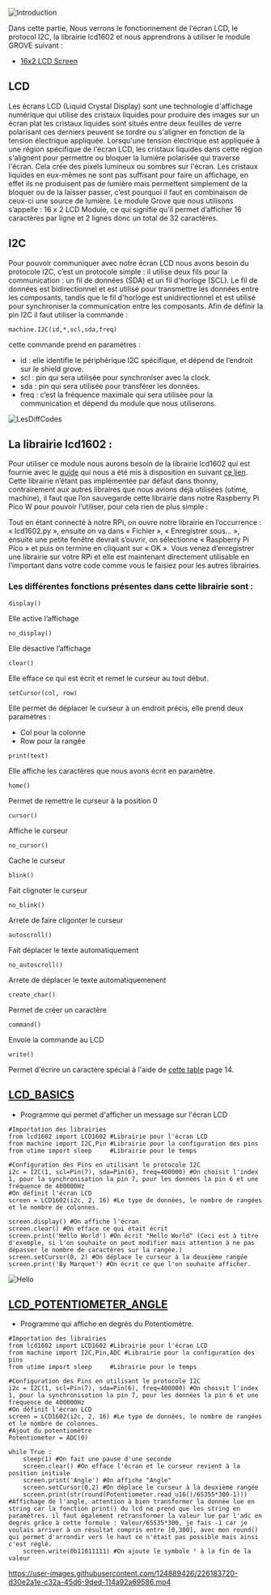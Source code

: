 ![Introduction](https://user-images.githubusercontent.com/124889426/224516611-bf5abe71-4ac2-4c32-b8ba-995c072dffa6.png)

Dans cette partie, Nous verrons le fonctionnement de l'écran LCD, le protocol I2C, la librairie lcd1602 et nous apprendrons à utiliser le module GROVE suivant :

- [16x2 LCD Screen](https://wiki.seeedstudio.com/Grove-16x2_LCD_Series/#docusaurus_skipToContent_fallback)

## LCD

Les écrans LCD (Liquid Crystal Display) sont une technologie d'affichage numérique qui utilise des cristaux liquides pour produire des images sur un écran plat les cristaux liquides sont situés entre deux feuilles de verre polarisant ces derniers peuvent se tordre ou s'aligner en fonction de la tension électrique appliquée. Lorsqu'une tension électrique est appliquée à une région spécifique de l'écran LCD, les cristaux liquides dans cette région s'alignent pour permettre ou bloquer la lumière polarisée qui traverse l'écran. Cela crée des pixels lumineux ou sombres sur l'écran.
Les cristaux liquides en eux-mêmes ne sont pas suffisant pour faire un affichage, en effet ils ne produisent pas de lumière mais permettent simplement de la bloquer ou de la laisser passer, c’est pourquoi il faut en combinaison de ceux-ci une source de lumière.
Le module Grove que nous utilisons s’appelle : 16 x 2 LCD Module, ce qui signifie qu’il permet d’afficher 16 caractères par ligne et 2 lignes donc un total de 32 caractères.

## I2C

Pour pouvoir communiquer avec notre écran LCD nous avons besoin du protocole I2C, c’est un protocole simple : il utilise deux fils pour la communication : un fil de données (SDA) et un fil d'horloge (SCL). Le fil de données est bidirectionnel et est utilisé pour transmettre les données entre les composants, tandis que le fil d'horloge est unidirectionnel et est utilisé pour synchroniser la communication entre les composants.
Afin de définir la pin I2C il faut utiliser la commande : 

```machine.I2C(id,*,scl,sda,freq)```

cette commande prend en paramètres :

-	id : elle identifie le périphérique I2C spécifique, et dépend de l’endroit sur le shield grove.
-	scl : pin qui sera utilisée pour synchroniser avec la clock.
-	sda : pin qui sera utilisée pour transférer les données.
-	freq : c’est la fréquence maximale qui sera utilisée pour la communication et dépend du module que nous utiliserons.


![LesDiffCodes](https://user-images.githubusercontent.com/124889426/224516616-8f99617f-5f48-4130-a1fd-424198b55f48.png)

## La librairie lcd1602 :

Pour utiliser ce module nous aurons besoin de la librairie lcd1602 qui est fournie avec le [guide]( https://files.seeedstudio.com/wiki/Grove_Shield_for_Pi_Pico_V1.0/Begiinner's-Guide-for-Raspberry-Pi-Pico.pdf) qui nous a été mis à disposition en suivant [ce lien]( https://github.com/TinkerGen/Pico-micropython).
Cette librairie n’étant pas implémentée par défaut dans thonny, contrairement aux autres libraires que nous avions déjà utilisées (utime, machine), il faut que l’on sauvegarde cette librairie dans notre Raspberry Pi Pico W pour pouvoir l’utiliser, pour cela rien de plus simple :

Tout en étant connecté à notre RPi, on ouvre notre librairie en l’occurrence : « lcd1602.py », ensuite on va dans « Fichier », « Enregistrer sous… », ensuite une petite fenêtre devrait s’ouvrir, on sélectionne « Raspberry Pi Pico » et puis on termine en cliquant sur « OK ». Vous venez d’enregistrer une librairie sur votre RPi et elle est maintenant directement utilisable en l’important dans votre code comme vous le faisiez pour les autres librairies.

### Les différentes fonctions présentes dans cette librairie sont :

```display()```

Elle active l’affichage

```no_display()```

Elle désactive l’affichage

```clear()```

Elle efface ce qui est écrit et remet le curseur au tout début.

```setCursor(col, row)```

Elle permet de déplacer le curseur à un endroit précis, elle prend deux paramètres :

  -	Col pour la colonne
  -	Row pour la rangée
  
```print(text)```

Elle affiche les caractères que nous avons écrit en paramètre.

```home()```

Permet de remettre le curseur à la position 0

```cursor()```

Affiche le curseur

```no_cursor()```

Cache le curseur

```blink()```

Fait clignoter le curseur

```no_blink()```

Arrete de faire cligonter le curseur

```autoscroll()```

Fait déplacer le texte automatiquement

```no_autoscroll()```

Arrete de déplacer le texte automatiquemenent

```create_char()```

Permet de créer un caractère

```command()```

Envoie la commande au LCD

```write()```

Permet d'écrire un caractère spécial à l'aide de [cette table](https://www.waveshare.com/datasheet/LCD_en_PDF/LCD1602.pdf) page 14.

## [LCD_BASICS](LCD_BASICS.py)
- Programme qui permet d'afficher un message sur l'écran LCD

```
#Importation des librairies
from lcd1602 import LCD1602 #Librairie pour l'écran LCD
from machine import I2C,Pin #Librairie pour la configuration des pins
from utime import sleep     #Librairie pour le temps

#Configuration des Pins en utilisant le protocole I2C
i2c = I2C(1, scl=Pin(7), sda=Pin(6), freq=400000) #On choisit l'index 1, pour la synchronisation la pin 7, pour les données la pin 6 et une fréquence de 400000Hz
#On définit l'écran LCD
screen = LCD1602(i2c, 2, 16) #Le type de données, le nombre de rangées et le nombre de colonnes.

screen.display() #On affiche l'écran
screen.clear() #On efface ce qui était écrit
screen.print('Hello World') #On écrit "Hello World" (Ceci est à titre d'exemple, si l'on souhaite on peut modifier mais attention à ne pas dépasser le nombre de caractères sur la rangée.)
screen.setCursor(0, 2) #On déplace le curseur à la deuxième rangée
screen.print('By Marquet') #On écrit ce que l'on souhaite afficher.               
```

![Hello](https://user-images.githubusercontent.com/124889426/226183742-a7f32bf6-b1c6-4d34-9b06-b6495b97c8b4.jpg)

## [LCD_POTENTIOMETER_ANGLE](LCD_POTENTIOMETER_ANGLE.py)
- Programme qui affiche en degrés du Potentiomètre.

```
#Importation des librairies
from lcd1602 import LCD1602 #Librairie pour l'écran LCD
from machine import I2C,Pin,ADC #Librairie pour la configuration des pins
from utime import sleep     #Librairie pour le temps

#Configuration des Pins en utilisant le protocole I2C
i2c = I2C(1, scl=Pin(7), sda=Pin(6), freq=400000) #On choisit l'index 1, pour la synchronisation la pin 7, pour les données la pin 6 et une fréquence de 400000Hz
#On définit l'écran LCD
screen = LCD1602(i2c, 2, 16) #Le type de données, le nombre de rangées et le nombre de colonnes.
#Ajout du potentiomètre
Potentiometer = ADC(0)

while True :
    sleep(1) #On fait une pause d'une seconde
    screen.clear() #On efface l'écran et le curseur revient à la position initiale
    screen.print('Angle') #On affiche "Angle"
    screen.setCursor(0,2) #On déplace le curseur à la deuxième rangée
    screen.print(str(round(Potentiometer.read_u16()/65355*300-1))) #Affichage de l'angle, attention à bien transformer la donnée lue en string car la fonction print() du lcd ne prend que les string en paramètres. il faut également retransformer la valeur lue par l'adc en degrés grâce à cette formule : Valeur/65535*300, je fais -1 car je voulais arriver à un résultat compris entre [0,300], avec mon round() qui permet d'arrondir vers le haut ce n'était pas possible mais ainsi c'est réglé.
    screen.write(0b11011111) #On ajoute le symbole ° à la fin de la valeur
```

https://user-images.githubusercontent.com/124889426/226183720-d30e2a1e-c32a-45d6-9ded-114a92a69586.mp4
